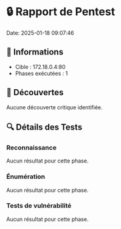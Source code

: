 # 🔒 Rapport de Pentest
Date: 2025-01-18 09:07:46

## 📌 Informations
- Cible : 172.18.0.4:80
- Phases exécutées : 1

## 🎯 Découvertes
Aucune découverte critique identifiée.

## 🔍 Détails des Tests

### Reconnaissance
Aucun résultat pour cette phase.

### Énumération
Aucun résultat pour cette phase.

### Tests de vulnérabilité
Aucun résultat pour cette phase.
